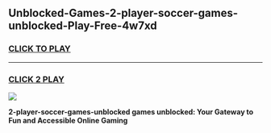 
## Unblocked-Games-2-player-soccer-games-unblocked-Play-Free-4w7xd
<h3>
<a href="https://premium76.site?title=2-player-soccer-games-unblocked&ref=18A">CLICK TO PLAY</a></h3>
<hr>

<h3>
<a href="https://premium76.site?title=2-player-soccer-games-unblocked&ref=18A">CLICK 2 PLAY</a>
  
</h3>

<a href="https://premium76.site?title=2-player-soccer-games-unblocked&ref=18A"><img src="https://clearcache.store/games.png"></a>


**2-player-soccer-games-unblocked games unblocked: Your Gateway to Fun and Accessible Online Gaming**
